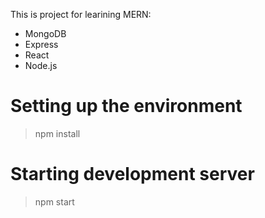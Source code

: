 This is project for learining MERN:

- MongoDB
- Express
- React
- Node.js

# Setting up the environment

> npm install

# Starting development server

> npm start
